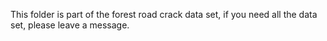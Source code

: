 This folder is part of the forest road crack data set, if you need all the data set, please leave a message.


